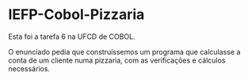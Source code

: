 # IEFP-Cobol-Pizzaria

Esta foi a tarefa 6 na UFCD de COBOL.

O enunciado pedia que construíssemos um programa que calculasse a conta de um cliente numa pizzaria, com as verificações e cálculos necessários.
